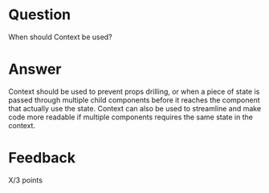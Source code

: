 # Question

When should Context be used?

# Answer

Context should be used to prevent props drilling, or when a piece of state is passed through multiple child components before it reaches the component that actually use the state. Context can also be used to streamline and make code more readable if multiple components requires the same state in the context.

# Feedback

X/3 points
